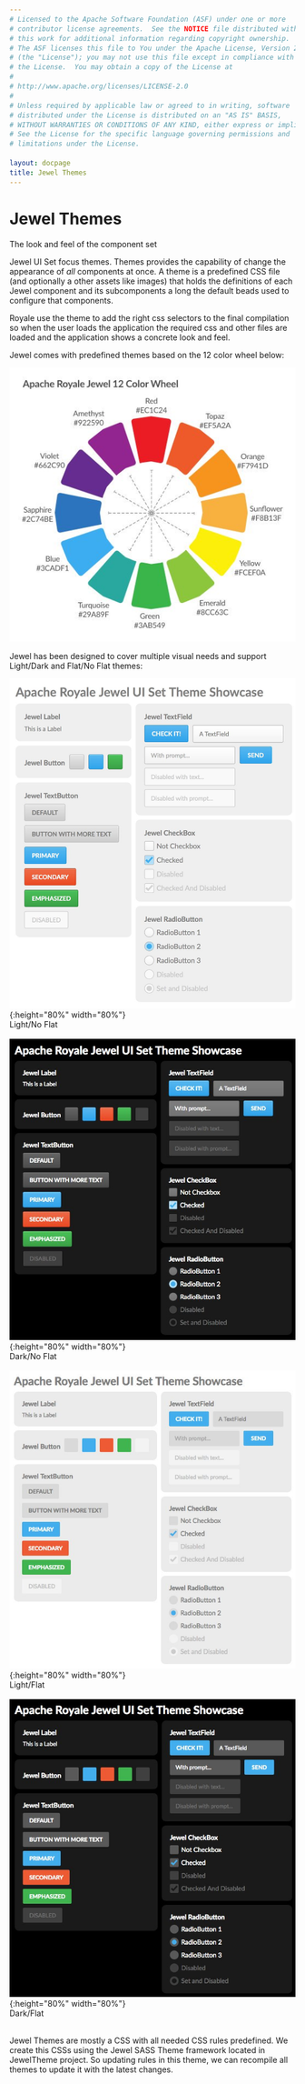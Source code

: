 ```yaml
---
# Licensed to the Apache Software Foundation (ASF) under one or more
# contributor license agreements.  See the NOTICE file distributed with
# this work for additional information regarding copyright ownership.
# The ASF licenses this file to You under the Apache License, Version 2.0
# (the "License"); you may not use this file except in compliance with
# the License.  You may obtain a copy of the License at
# 
# http://www.apache.org/licenses/LICENSE-2.0
# 
# Unless required by applicable law or agreed to in writing, software
# distributed under the License is distributed on an "AS IS" BASIS,
# WITHOUT WARRANTIES OR CONDITIONS OF ANY KIND, either express or implied.
# See the License for the specific language governing permissions and
# limitations under the License.

layout: docpage
title: Jewel Themes
---
```


# Jewel Themes

The look and feel of the component set

Jewel UI Set focus themes. Themes provides the capability of change the appearance of _all_ components at once. 
A theme is a predefined CSS file (and optionally a other assets like images) that holds the definitions of each Jewel component and its subcomponents a long the default beads used to configure that components. 

Royale use the theme to add the right css selectors to the final compilation so when the user loads the application the required css and other files are loaded and the application shows a concrete look and feel.

Jewel comes with predefined themes based on the 12 color wheel below:

![Jewel 12 color wheel](assets/images/apache-royale-jewel-12-color-wheel.jpeg)

Jewel has been designed to cover multiple visual needs and support Light/Dark and Flat/No Flat themes:

![Light/No Flat](assets/images/apache-royale-jewel-light-noflat.jpeg){:height="80%" width="80%"}
<br>
Light/No Flat
<br><br>
![Dark/No Flat](assets/images/apache-royale-jewel-dark-noflat.jpeg){:height="80%" width="80%"}
<br>
Dark/No Flat
<br><br>
![Light/Flat](assets/images/apache-royale-jewel-light-flat.jpeg){:height="80%" width="80%"}
<br>
Light/Flat
<br><br>
![Dark/Flat](assets/images/apache-royale-jewel-dark-flat.jpeg){:height="80%" width="80%"}
<br>
Dark/Flat
<br><br>

Jewel Themes are mostly a CSS with all needed CSS rules predefined. We create this CSSs using the Jewel SASS Theme framework located in JewelTheme project. So updating rules in this theme, we can recompile all themes to update it with the latest changes.